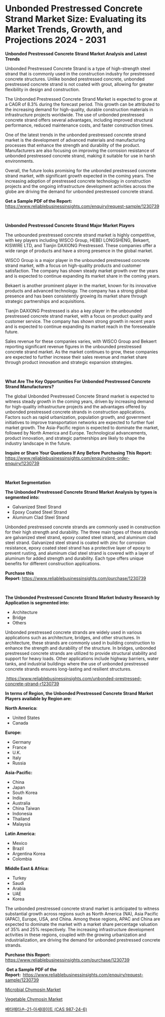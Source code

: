 <p><h1>Unbonded Prestressed Concrete Strand Market Size: Evaluating its Market Trends, Growth, and Projections 2024 - 2031</h1></p><p><strong>Unbonded Prestressed Concrete Strand Market Analysis and Latest Trends</strong></p>
<p><p>Unbonded Prestressed Concrete Strand is a type of high-strength steel strand that is commonly used in the construction industry for prestressed concrete structures. Unlike bonded prestressed concrete, unbonded prestressed concrete strand is not coated with grout, allowing for greater flexibility in design and construction.</p><p>The Unbonded Prestressed Concrete Strand Market is expected to grow at a CAGR of 8.3% during the forecast period. This growth can be attributed to the increasing demand for high-quality, durable construction materials in infrastructure projects worldwide. The use of unbonded prestressed concrete strand offers several advantages, including improved structural performance, reduced maintenance costs, and faster construction times.</p><p>One of the latest trends in the unbonded prestressed concrete strand market is the development of advanced materials and manufacturing processes that enhance the strength and durability of the product. Manufacturers are also focusing on improving the corrosion resistance of unbonded prestressed concrete strand, making it suitable for use in harsh environments.</p><p>Overall, the future looks promising for the unbonded prestressed concrete strand market, with significant growth expected in the coming years. The increasing adoption of prestressed concrete technology in construction projects and the ongoing infrastructure development activities across the globe are driving the demand for unbonded prestressed concrete strand.</p></p>
<p><strong>Get a Sample PDF of the Report:&nbsp;</strong> <a href="https://www.reliablebusinessinsights.com/enquiry/request-sample/1230739">https://www.reliablebusinessinsights.com/enquiry/request-sample/1230739</a></p>
<p>&nbsp;</p>
<p><strong>Unbonded Prestressed Concrete Strand Major Market Players</strong></p>
<p><p>The unbounded prestressed concrete strand market is highly competitive, with key players including WISCO Group, HEBEI LONGSHENG, Bekaert, KISWIRE LTD, and Tianjin DAXIONG Prestressed. These companies offer a wide range of products and have a strong presence in the global market.</p><p>WISCO Group is a major player in the unbounded prestressed concrete strand market, with a focus on high-quality products and customer satisfaction. The company has shown steady market growth over the years and is expected to continue expanding its market share in the coming years.</p><p>Bekaert is another prominent player in the market, known for its innovative products and advanced technology. The company has a strong global presence and has been consistently growing its market share through strategic partnerships and acquisitions.</p><p>Tianjin DAXIONG Prestressed is also a key player in the unbounded prestressed concrete strand market, with a focus on product quality and customer service. The company has shown strong growth in recent years and is expected to continue expanding its market reach in the foreseeable future.</p><p>Sales revenue for these companies varies, with WISCO Group and Bekaert reporting significant revenue figures in the unbounded prestressed concrete strand market. As the market continues to grow, these companies are expected to further increase their sales revenue and market share through product innovation and strategic expansion strategies.</p></p>
<p>&nbsp;</p>
<p><strong>What Are The Key Opportunities For Unbonded Prestressed Concrete Strand Manufacturers?</strong></p>
<p><p>The global Unbonded Prestressed Concrete Strand market is expected to witness steady growth in the coming years, driven by increasing demand for high-quality infrastructure projects and the advantages offered by unbonded prestressed concrete strands in construction applications. Factors such as rapid urbanization, population growth, and government initiatives to improve transportation networks are expected to further fuel market growth. The Asia-Pacific region is expected to dominate the market, followed by North America and Europe. Technological advancements, product innovation, and strategic partnerships are likely to shape the industry landscape in the future.</p></p>
<p><strong>Inquire or Share Your Questions If Any Before Purchasing This Report:</strong> <a href="https://www.reliablebusinessinsights.com/enquiry/pre-order-enquiry/1230739">https://www.reliablebusinessinsights.com/enquiry/pre-order-enquiry/1230739</a></p>
<p>&nbsp;</p>
<p><strong>Market Segmentation</strong></p>
<p><strong>The Unbonded Prestressed Concrete Strand Market Analysis by types is segmented into:</strong></p>
<p><ul><li>Galvanized Steel Strand</li><li>Epoxy Coated Steel Strand</li><li>Aluminum Clad Steel Strand</li></ul></p>
<p><p>Unbonded prestressed concrete strands are commonly used in construction for their high strength and durability. The three main types of these strands are galvanized steel strand, epoxy coated steel strand, and aluminum clad steel strand. Galvanized steel strand is coated with zinc for corrosion resistance, epoxy coated steel strand has a protective layer of epoxy to prevent rusting, and aluminum clad steel strand is covered with a layer of aluminum for added strength and durability. Each type offers unique benefits for different construction applications.</p></p>
<p><strong>Purchase this Report:&nbsp;</strong><a href="https://www.reliablebusinessinsights.com/purchase/1230739">https://www.reliablebusinessinsights.com/purchase/1230739</a></p>
<p>&nbsp;</p>
<p><strong>The Unbonded Prestressed Concrete Strand Market Industry Research by Application is segmented into:</strong></p>
<p><ul><li>Architecture</li><li>Bridge</li><li>Others</li></ul></p>
<p><p>Unbonded prestressed concrete strands are widely used in various applications such as architecture, bridges, and other structures. In architecture, these strands are commonly used in building construction to enhance the strength and durability of the structure. In bridges, unbonded prestressed concrete strands are utilized to provide structural stability and support for heavy loads. Other applications include highway barriers, water tanks, and industrial buildings where the use of unbonded prestressed concrete strands ensures long-lasting and resilient structures.</p></p>
<p><a href="https://www.reliablebusinessinsights.com/unbonded-prestressed-concrete-strand-r1230739">&nbsp;https://www.reliablebusinessinsights.com/unbonded-prestressed-concrete-strand-r1230739</a></p>
<p><strong>In terms of Region, the Unbonded Prestressed Concrete Strand Market Players available by Region are:</strong></p>
<p>
    <p> <strong> North America: </strong>
        <ul>
            <li>United States</li>
            <li>Canada</li>
        </ul>
        </p> 
    <p> <strong> Europe: </strong>
        <ul>
            <li>Germany</li>
            <li>France</li>
            <li>U.K.</li>
            <li>Italy</li>
            <li>Russia</li>
        </ul>
        </p> 
    <p> <strong> Asia-Pacific: </strong>
        <ul>
            <li>China</li>
            <li>Japan</li>
            <li>South Korea</li>
            <li>India</li>
            <li>Australia</li>
            <li>China Taiwan</li>
            <li>Indonesia</li>
            <li>Thailand</li>
            <li>Malaysia</li>
        </ul>
        </p> 
    <p> <strong> Latin America: </strong>
        <ul>
            <li>Mexico</li>
            <li>Brazil</li>
            <li>Argentina Korea</li>
            <li>Colombia</li>
        </ul>
        </p> 
    <p> <strong> Middle East & Africa: </strong>
        <ul>
            <li>Turkey</li>
            <li>Saudi</li>
            <li>Arabia</li>
            <li>UAE</li>
            <li>Korea</li>
        </ul>
    </p>
    </p>
<p><p>The unbonded prestressed concrete strand market is anticipated to witness substantial growth across regions such as North America (NA), Asia Pacific (APAC), Europe, USA, and China. Among these regions, APAC and China are expected to dominate the market with a market share percentage valuation of 35% and 25% respectively. The increasing infrastructure development activities in these regions, coupled with the growing urbanization and industrialization, are driving the demand for unbonded prestressed concrete strands.</p></p>
<p><strong>Purchase this Report: </strong><a href="https://www.reliablebusinessinsights.com/purchase/1230739">https://www.reliablebusinessinsights.com/purchase/1230739</a></p>
<p>&nbsp;<strong>Get a Sample PDF of the Report:&nbsp;&nbsp;</strong><a href="https://www.reliablebusinessinsights.com/enquiry/request-sample/1230739">https://www.reliablebusinessinsights.com/enquiry/request-sample/1230739</a></p>
<p><strong></strong></p>
<p><p><a href="https://github.com/goodweq44/Market-Research-Report-List-1/blob/main/microbial-chymosin-market.md">Microbial Chymosin Market</a></p><p><a href="https://github.com/kpvmspce33/Market-Research-Report-List-1/blob/main/vegetable-chymosin-market.md">Vegetable Chymosin Market</a></p><p><a href="https://github.com/ZacharyScthmitt4465/Market-Research-Report-List-2/blob/main/9137925143499.md">베타메타손-21-아세테이트 (CAS 987-24-6)</a></p></p>